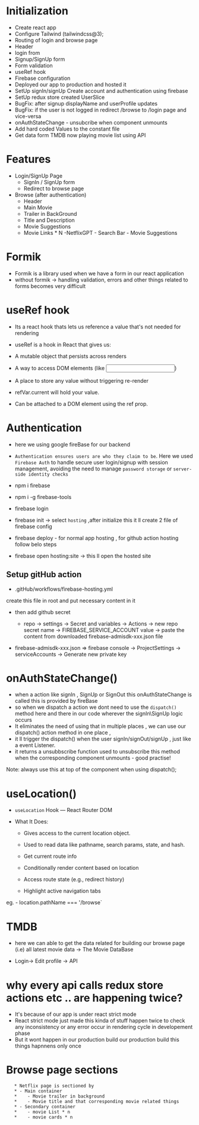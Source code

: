 # Initialization

- Create react app
- Configure Tailwind (tailwindcss@3);
- Routing of login and browse page
- Header
- login from
- Signup/SignUp form
- Form validation
- useRef hook
- Firebase configuration
- Deployed our app to production and hosted it
- SetUp signIn/signUp Create account and authentication using firebase
- SetUp redux store created UserSlice
- BugFix: after signup displayName and userProfile updates
- BugFix: if the user is not logged in redirect /browse to /login page and vice-versa
- onAuthStateChange - unsubcribe when component unmounts
- Add hard coded Values to the constant file
- Get data form TMDB now playing movie list using API

# Features

- Login/SignUp Page
  - SignIn / SignUp form
  - Redirect to browse page
- Browse (after authentication)
  - Header
  - Main Movie
  - Trailer in BackGround
  - Title and Description
  - Movie Suggestions
  - Movie Links \* N
    -NetflixGPT - Search Bar - Movie Suggestions

# Formik

- Formik is a library used when we have a form in our react application
- without formik -> handling validation, errors and other things related to forms becomes very difficult

# useRef hook

- Its a react hook thats lets us reference a value that's not needed for rendering

- useRef is a hook in React that gives us:

- A mutable object that persists across renders

- A way to access DOM elements (like <input>)

- A place to store any value without triggering re-render

<const refVar = useRef(initialValue);>

- refVar.current will hold your value.

- Can be attached to a DOM element using the ref prop.

# Authentication

- here we using google fireBase for our backend
- `Authentication ensures users are who they claim to be`. Here we used `Firebase Auth` to handle secure user login/signup with session management,
  avoiding the need to manage `password storage` or `server-side identity checks`

- npm i firebase
- npm i -g firebase-tools
- firebase login
- firebase init -> select `hosting` ,after initialize this it ll create 2 file of firebase config
- firebase deploy - for normal app hosting , for github action hosting follow belo steps
- firebase open hosting:site -> this ll open the hosted site

## Setup gitHub action

- .gitHub/workflows/firebase-hosting.yml

create this file in root and put necessary content in it

- then add github secret
  - repo -> settings -> Secret and variables -> Actions -> new repo secret
    name -> FIREBASE_SERVICE_ACCOUNT
    value -> paste the content from downloaded firebase-admisdk-xxx.json file

- firebase-admisdk-xxx.json => firebase console -> ProjectSettings -> serviceAccounts -> Generate new private key

# onAuthStateChange()

- when a action like signIn , SignUp or SignOut this onAuthStateChange is called this is provided by fireBase
- so when we dispatch a action we dont need to use the `dispatch()` method here and there in our code wherever the signIn\SignUp logic occurs
- It eliminates the need of using that in multiple places , we can use our dispatch() action method in one place ,
- it ll trigger the dispatch() when the user signIn/signOut/signUp , just like a event Listener.
- it returns a unsubbscribe function used to unsubscribe this method when the corresponding component unmounts - good practise!

Note: <const dispatch = UseDispatch()> always use this at top of the component when using dispatch();

# useLocation()

- `useLocation` Hook — React Router DOM

- What It Does:
  - Gives access to the current location object.

  - Used to read data like pathname, search params, state, and hash.

  - Get current route info

  - Conditionally render content based on location

  - Access route state (e.g., redirect history)

  - Highlight active navigation tabs

eg. - location.pathName === '/browse`

# TMDB

- here we can able to get the data related for building our browse page (i.e) all latest movie data -> The Movie DataBase

- Login-> Edit profile -> API

# why every api calls redux store actions etc .. are happening twice?

- It's because of our app is under react strict mode
- React strict mode just made this kinda of stuff happen twice to check any inconsistency or any error occur in rendering cycle in developement phase
- But it wont happen in our production build our production build this things hapnnens only once

# Browse page sections

       * Netflix page is sectioned by
       * - Main container
       *    - Movie trailer in background
       *    - Movie title and that corresponding movie related things
       * - Secondary container
       *    - movie List * n
       *    - movie cards * n
